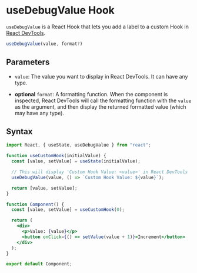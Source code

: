 # useDebugValue Hook

`useDebugValue` is a React Hook that lets you add a label to a custom Hook in [React DevTools](https://react.dev/learn/react-developer-tools).

```jsx
useDebugValue(value, format?)
```

## Parameters

- `value`: The value you want to display in React DevTools. It can have any type.

- **optional** `format`: A formatting function. When the component is inspected, React DevTools will call the formatting function with the `value` as the argument, and then display the returned formatted value (which may have any type).

## Syntax

```jsx
import React, { useState, useDebugValue } from "react";

function useCustomHook(initialValue) {
  const [value, setValue] = useState(initialValue);

  // This will display 'Custom Hook Value: <value>' in React DevTools
  useDebugValue(value, () => `Custom Hook Value: ${value}`);

  return [value, setValue];
}

function Component() {
  const [value, setValue] = useCustomHook(0);

  return (
    <div>
      <p>Value: {value}</p>
      <button onClick={() => setValue(value + 1)}>Increment</button>
    </div>
  );
}

export default Component;
```
